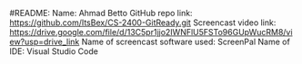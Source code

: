 #README:
Name: Ahmad Betto
GitHub repo link: https://github.com/ItsBex/CS-2400-GitReady.git
Screencast video link: https://drive.google.com/file/d/13C5pr1jjo2IWNFlU5FSTo96GUpWucRM8/view?usp=drive_link
Name of screencast software used: ScreenPal
Name of IDE: Visual Studio Code
